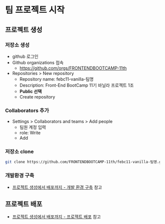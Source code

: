 # 팀 프로젝트 시작

## 프로젝트 생성

### 저장소 생성

- github 로그인
- Github organizations 접속
  - <https://github.com/orgs/FRONTENDBOOTCAMP-11th>
- Repositories > New repository
  - Repository name: febc11-vanilla-팀명
  - Description: Front-End BootCamp 11기 바닐라 프로젝트 1조
  - **Public 선택**
  - Create repository

### Collaborators 추가

- Settings > Collaborators and teams > Add people
  - 팀원 계정 입력
  - role: Write
  - Add

### 저장소 clone

```sh
git clone https://github.com/FRONTENDBOOTCAMP-11th/febc11-vanilla-팀명.git
```

### 개발환경 구축

- [프로젝트 생성에서 배포까지 - 개발 환경 구축](./02.start.md#개발-환경-구축) 참고

## 프로젝트 배포

- [프로젝트 생성에서 배포까지 - 프로젝트 배포](./02.start.md#프로젝트-배포) 참고
